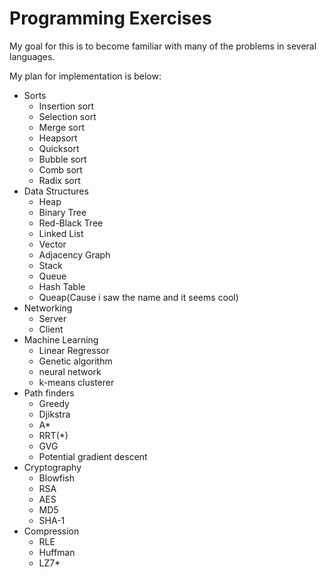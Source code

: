 # Programming Exercises
My goal for this is to become familiar with
many of the problems in several languages.

My plan for implementation is below:  
* Sorts
  * Insertion sort
  * Selection sort
  * Merge sort
  * Heapsort
  * Quicksort
  * Bubble sort
  * Comb sort
  * Radix sort
* Data Structures
  * Heap
  * Binary Tree
  * Red-Black Tree
  * Linked List
  * Vector
  * Adjacency Graph
  * Stack
  * Queue
  * Hash Table
  * Queap(Cause i saw the name and it seems cool)
* Networking
  * Server
  * Client
* Machine Learning
  * Linear Regressor
  * Genetic algorithm
  * neural network
  * k-means clusterer
* Path finders
  * Greedy
  * Djikstra
  * A*
  * RRT(*)
  * GVG
  * Potential gradient descent
* Cryptography
  * Blowfish
  * RSA
  * AES
  * MD5
  * SHA-1
* Compression
  * RLE
  * Huffman
  * LZ7*
